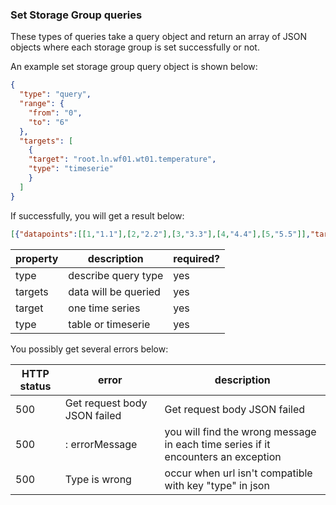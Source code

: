 <!--

    Licensed to the Apache Software Foundation (ASF) under one
    or more contributor license agreements.  See the NOTICE file
    distributed with this work for additional information
    regarding copyright ownership.  The ASF licenses this file
    to you under the Apache License, Version 2.0 (the
    "License"); you may not use this file except in compliance
    with the License.  You may obtain a copy of the License at
    
        http://www.apache.org/licenses/LICENSE-2.0
    
    Unless required by applicable law or agreed to in writing,
    software distributed under the License is distributed on an
    "AS IS" BASIS, WITHOUT WARRANTIES OR CONDITIONS OF ANY
    KIND, either express or implied.  See the License for the
    specific language governing permissions and limitations
    under the License.

-->
### Set Storage Group queries

These types of queries take a  query object and return an array of JSON objects where each storage group 
is set successfully or not.

An example set storage group query object is shown below:

```json
{
  "type": "query",
  "range": {
    "from": "0",
    "to": "6"
  },
  "targets": [
    {
    "target": "root.ln.wf01.wt01.temperature",
    "type": "timeserie"
    }
  ]
}
```

If successfully, you will get a result below:

```json
[{"datapoints":[[1,"1.1"],[2,"2.2"],[3,"3.3"],[4,"4.4"],[5,"5.5"]],"target":"root.ln.wf01.wt01.temperature"}]
```

| property | description | required? | 
| --- | --- | --- | 
| type | describe query type | yes | 
| targets | data will be queried | yes |
| target | one time series | yes |
| type | table or timeserie | yes |

You possibly get several errors below:

| HTTP status | error | description |
| --- | --- | --- |
| 500 | Get request body JSON failed | Get request body JSON failed |
| 500 | <storage group> : errorMessage | you will find the wrong message in each time series if it encounters an exception|
| 500 | Type is wrong | occur when url isn't compatible with key "type" in json |    